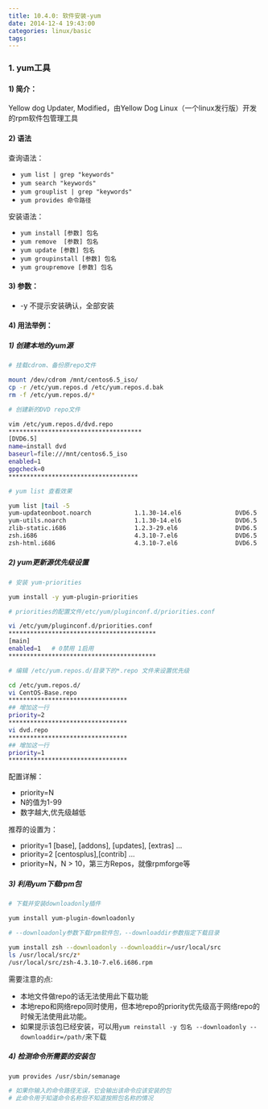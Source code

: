 ```yaml
---
title: 10.4.0: 软件安装-yum
date: 2014-12-4 19:43:00
categories: linux/basic
tags:
---
```


### 1. yum工具
#### 1) 简介：
Yellow dog Updater, Modified，由Yellow Dog Linux（一个linux发行版）开发的rpm软件包管理工具

#### 2) 语法
查询语法：
- `yum list | grep "keywords"`
- `yum search "keywords"`
- `yum grouplist | grep "keywords"`
- `yum provides 命令路径`

安装语法：
- `yum install [参数] 包名`
- `yum remove  [参数] 包名`
- `yum update [参数] 包名`
- `yum groupinstall [参数] 包名`
- `yum groupremove [参数] 包名`

#### 3) 参数：
- -y 不提示安装确认，全部安装


#### 4) 用法举例：
##### 1) 创建本地的yum源

``` bash
# 挂载cdrom、备份原repo文件

mount /dev/cdrom /mnt/centos6.5_iso/
cp -r /etc/yum.repos.d /etc/yum.repos.d.bak
rm -f /etc/yum.repos.d/*

# 创建新的DVD repo文件

vim /etc/yum.repos.d/dvd.repo
*************************************
[DVD6.5]
name=install dvd
baseurl=file:///mnt/centos6.5_iso
enabled=1
gpgcheck=0
************************************

# yum list 查看效果

yum list |tail -5
yum-updateonboot.noarch            1.1.30-14.el6               DVD6.5   
yum-utils.noarch                   1.1.30-14.el6               DVD6.5   
zlib-static.i686                   1.2.3-29.el6                DVD6.5   
zsh.i686                           4.3.10-7.el6                DVD6.5   
zsh-html.i686                      4.3.10-7.el6                DVD6.5  
```

##### 2) yum更新源优先级设置

``` bash
# 安装 yum-priorities

yum install -y yum-plugin-priorities

# priorities的配置文件/etc/yum/pluginconf.d/priorities.conf

vi /etc/yum/pluginconf.d/priorities.conf
*****************************************
[main]
enabled=1   # 0禁用 1启用
*****************************************

# 编辑 /etc/yum.repos.d/目录下的*.repo 文件来设置优先级

cd /etc/yum.repos.d/
vi CentOS-Base.repo
*********************************
## 增加这一行
priority=2     
*********************************
vi dvd.repo
*********************************
## 增加这一行
priority=1     
*********************************
```
配置详解：
- priority=N   
- N的值为1-99
- 数字越大,优先级越低

推荐的设置为：
- priority=1 [base], [addons], [updates], [extras] ...  
- priority=2 [centosplus],[contrib] ...
- priority=N，N > 10，第三方Repos，就像rpmforge等

##### 3) 利用yum下载rpm包

``` bash
# 下载并安装downloadonly插件

yum install yum-plugin-downloadonly

# --downloadonly参数下载rpm软件包，--downloaddir参数指定下载目录

yum install zsh --downloadonly --downloaddir=/usr/local/src
ls /usr/local/src/z*
/usr/local/src/zsh-4.3.10-7.el6.i686.rpm
```
需要注意的点:
- 本地文件做repo的话无法使用此下载功能
- 本地repo和网络repo同时使用，但本地repo的priority优先级高于网络repo的时候无法使用此功能。
- 如果提示该包已经安装，可以用`yum reinstall -y 包名 --downloadonly --downloaddir=/path/`来下载

##### 4) 检测命令所需要的安装包

``` bash
yum provides /usr/sbin/semanage

# 如果你输入的命令路径无误，它会输出该命令应该安装的包
# 此命令用于知道命令名称但不知道按照包名称的情况
```
